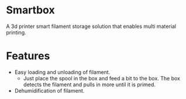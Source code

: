 # Smartbox
A 3d printer smart filament storage solution that enables multi material printing.

# Features
- Easy loading and unloading of filament.
  - Just place the spool in the box and feed a bit to the box. The box detects the filament and pulls in more until it is primed.
- Dehumidification of filament.
